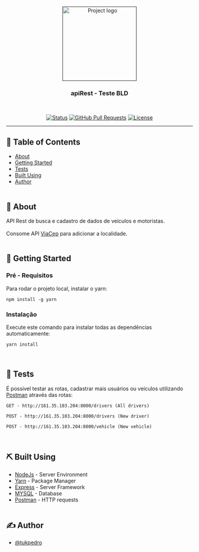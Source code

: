 <p align="center">
  <a href="" rel="noopener">
 <img width=200px height=200px src="./img/1.png" alt="Project logo"></a>
</p>
<h3 align="center">apiRest - Teste BLD</h3>
<br>
<div align="center">

[![Status](https://img.shields.io/badge/status-active-success.svg)]()
[![GitHub Pull Requests](https://img.shields.io/github/issues-pr/kylelobo/The-Documentation-Compendium.svg)](https://github.com/tukpedro/Web-Development-Studies/pulls)
[![License](https://img.shields.io/badge/license-MIT-blue.svg)](/LICENSE)

</div>

---


## 📝 Table of Contents

- [About](#about)
- [Getting Started](#getting_started)
- [Tests](#tests)
- [Built Using](#built_using)
- [Author](#authors)
<br><br>

## 🧐 About <a name = "about"></a>
API Rest de busca e cadastro de dados de veículos e motoristas.<br><br>
Consome API <a href="https://viacep.com.br/">ViaCep</a> para adicionar a localidade.<br><br>

## 🏁 Getting Started <a name = "getting_started"></a>

### Pré - Requisitos

Para rodar o projeto local, instalar o yarn:

```
npm install -g yarn
```

### Instalação

Execute este comando para instalar todas as dependências automaticamente:

```
yarn install
```
<br>


## 🔧 Tests <a name = "tests"></a>

É possível testar as rotas, cadastrar mais usuários ou veículos utilizando <a href="https://www.postman.com/">Postman</a> através das rotas:

```
GET - http://161.35.103.204:8000/drivers (All drivers)

POST - http://161.35.103.204:8000/drivers (New driver)

POST - http://161.35.103.204:8000/vehicle (New vehicle)
```
<br>

## ⛏️ Built Using <a name = "built_using"></a>

- [NodeJs](https://nodejs.org/en/) - Server Environment
- [Yarn](https://yarnpkg.com/) - Package Manager
- [Express](https://expressjs.com/) - Server Framework
- [MYSQL](https://www.mysql.com/) - Database
- [Postman](https://www.postman.com/) - HTTP requests
<br><br>


## ✍️ Author <a name = "authors"></a>

- [@tukpedro](https://github.com/tukpedro)
